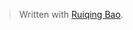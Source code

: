 


> Written with [Ruiqing Bao]().

# 
<!--stackedit_data:
eyJoaXN0b3J5IjpbMTY0MDQ1NDM1NCw3MzA5OTgxMTZdfQ==
-->